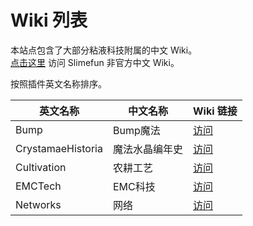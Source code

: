 # Wiki 列表

本站点包含了大部分粘液科技附属的中文 Wiki。  
[点击这里](https://slimefun-wiki.guizhanss.cn/) 访问 Slimefun 非官方中文 Wiki。

按照插件英文名称排序。

| 英文名称 | 中文名称 | Wiki 链接 |
| --- | --- | --- |
| Bump | Bump魔法 | [访问](https://docs.ybw0014.dev/zh-Hans/bump/) |
| CrystamaeHistoria | 魔法水晶编年史 | [访问](/crystamae-historia/) |
| Cultivation | 农耕工艺 | [访问](/cultivation/) |
| EMCTech | EMC科技 | [访问](/emctech/) |
| Networks | 网络 | [访问](/networks/) |
